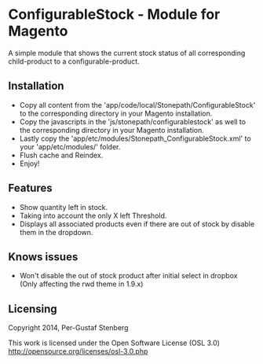ConfigurableStock - Module for Magento
==================================
A simple module that shows the current stock status of all corresponding child-product to a configurable-product.

Installation
-----------------------------------------------------
- Copy all content from the 'app/code/local/Stonepath/ConfigurableStock' to the corresponding directory in your Magento installation.
- Copy the javascripts in the 'js/stonepath/configurablestock' as well to the corresponding directory in your Magento installation.
- Lastly copy the 'app/etc/modules/Stonepath_ConfigurableStock.xml' to your 'app/etc/modules/' folder.
- Flush cache and Reindex.
- Enjoy!

Features
-----------------------------------------------------
- Show quantity left in stock.
- Taking into account the only X left Threshold.
- Displays all associated products even if there are out of stock by disable them in the dropdown.

Knows issues
-----------------------------------------------------
- Won't disable the out of stock product after initial select in dropbox (Only affecting the rwd theme in 1.9.x)

Licensing
---------------------------

Copyright 2014, Per-Gustaf Stenberg

This work is licensed under the Open Software License (OSL 3.0)
http://opensource.org/licenses/osl-3.0.php





